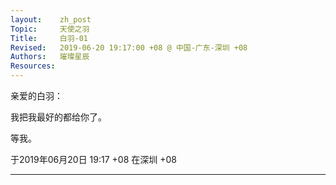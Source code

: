 ```yaml
---
layout:    zh_post
Topic:     天使之羽
Title:     白羽-01
Revised:   2019-06-20 19:17:00 +08 @ 中国-广东-深圳 +08
Authors:   璀璨星辰
Resources:
---
```


亲爱的白羽：

我把我最好的都给你了。

等我。

于2019年06月20日 19:17 +08 在深圳 +08

--------------------------------------------------------------------------------
